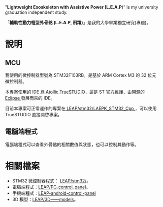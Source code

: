 "**Lightweight Exoskeleton with Assistive Power (L.E.A.P**)" is my university graduation independent study.

「**輔助性動力輕型外骨骼 (L.E.A.P, 飛躍)**」是我的大學畢業獨立研究(專題)。

# 說明

## MCU

我使用的微控制器型號為 STM32F103RB，是基於 ARM Cortex M3 的 32 位元微控制器。

本專案使用的 IDE 爲[ Atollic TrueSTUDIO](https://atollic.com/truestudio/)，這是 ST 官方維護、由開源的[ Eclipse ](https://www.eclipse.org/downloads/)發展而來的 IDE。

目前本專案可正常運作的專案在[ LEAP/stm32/LAEPK_STM32_Cpp ](https://github.com/ziteh/LEAP/tree/master/stm32/LAEPK_STM32_Cpp)，可以使用 TrueSTUDIO 直接開啓專案。

## 電腦端程式

電腦端程式可以查看外骨骼的相關數值與狀態，也可以控制其動作等。

# 相關檔案

* STM32 微控制器程式： [LEAP/stm32/](https://github.com/ziteh/LEAP/tree/master/stm32/)。
* 電腦端程式：[LEAP/PC_control_panel](https://github.com/ziteh/LEAP/tree/master/PC_control_panel)。
* 手機端程式：[LEAP-android-control-panel](https://github.com/ziteh/LEAP-android-control-panel)
* 3D 模型：[LEAP/3D——models](https://github.com/ziteh/LEAP/tree/master/3D_models)。

